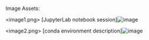 Image Assets:

<image1.png> [JupyterLab notebook session]![image](https://user-images.githubusercontent.com/75319591/170571785-eb73a93b-6447-489f-91fe-f83652e36da3.png)


<image2.png> [conda environment description]![image](https://user-images.githubusercontent.com/75319591/170571838-841dddaf-1613-4f7a-8ee5-227e9580e4e6.png)

